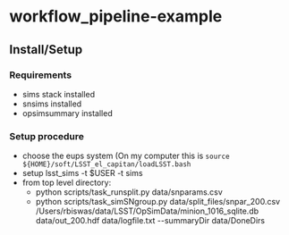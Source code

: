 # workflow_pipeline-example

## Install/Setup

### Requirements 
- sims stack installed
- snsims installed
- opsimsummary installed

### Setup procedure
- choose the eups system (On my computer this is `source ${HOME}/soft/LSST_el_capitan/loadLSST.bash`
- setup lsst_sims -t $USER -t sims
- from top level directory:
    - python scripts/task_runsplit.py data/snparams.csv
    - python scripts/task_simSNgroup.py data/split_files/snpar_200.csv /Users/rbiswas/data/LSST/OpSimData/minion_1016_sqlite.db data/out_200.hdf  data/logfile.txt --summaryDir data/DoneDirs


